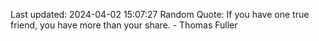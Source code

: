 Last updated: 2024-04-02 15:07:27
Random Quote: If you have one true friend, you have more than your share. - Thomas Fuller